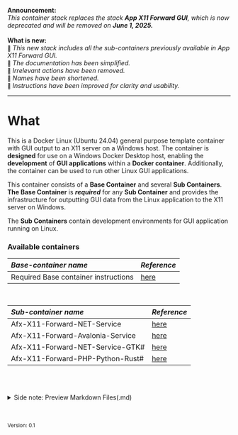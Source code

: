 

**Announcement:** <br>
*This container stack replaces the stack **App X11 Forward GUI**, which is now deprecated and will be removed on **June 1, 2025.***   <br><br>
**What is new:** <br>
<small>🌟</small> *This new stack includes all the sub-containers previously available in App X11 Forward GUI.* <br>
<small>🌟</small> *The documentation has been simplified.* <br>
<small>🌟</small> *Irrelevant actions have been removed.*<br>
<small>🌟</small> *Names have been shortened.* <br>
<small>🌟</small> *Instructions have been improved for clarity and usability.* <br>

<hr>

# What
This is a Docker Linux (Ubuntu 24.04) general purpose template container with GUI output to an X11 server on a Windows host. The container is **designed** for use on a Windows Docker Desktop host, enabling the **development** of **GUI applications** within a **Docker container**. Additionally, the container can be used to run other Linux GUI applications.

This container consists of a **Base Container** and several **Sub Containers**. **The Base Container** is ***required*** for any **Sub Container** and provides the infrastructure for outputting GUI data from the Linux application to the X11 server on Windows. 

The **Sub Containers** contain development environments for GUI application running on Linux. 

### Available containers

| ***Base-container name***            | ***Reference*** |
|:-----------------                   |:----------------|
| Required Base container instructions         | [here](./Howtos/howto_create_a_dev_container#the-basic-container-setup) |

<br>

| ***Sub-container name***            | ***Reference*** |
|:-----------------                   |:----------------|
| Afx-X11-Forward-NET-Service         | [here](./Howtos/howto_create_a_dev_container#31-creating-the-net-sub-container-afx-x11-forward-net-service) |
| Afx-X11-Forward-Avalonia-Service    | [here](./Howtos/howto_create_a_dev_container#32-creating-an-avalonia-net-sub-container-afx-x11-forward-avalonia-service)|
| Afx-X11-Forward-NET-Service-GTK#    | [here](./Howtos/howto_create_a_dev_container#33-creating-an-net-gtk-sub-container-afx-x11-forward-net-service-gtk)  |
| Afx-X11-Forward-PHP-Python-Rust#    | [here](./Howtos/howto_create_a_dev_container#34---a-phppythonrust-sub-container)  |

 <br> <br>

<details closed>  
  <summary class="clickable-summary">
  <span  class="summary-icon"></span> 
  Side note: Preview Markdown Files(.md)
  </summary> 	<!-- On same line is failure, Don't indent the following Markdown lines!  -->

> <br>
> 
> ### Preview Markdown Files(.md)
>
>To preview the Markdown (.md) files in this project, one of the solutions is to open these files in Visual Studio Code (VSC) and install the plugin: **Markdown Preview GitHub Styling** (Tested with version 2.04). Other plugins, or plugins for other programs, may not always work correctly with the file links in the documentation. I use the file link syntax supported by GitHub (Jekyll), which is also compatible with the above-mentioned plugin.
>
> To display the Preview screen in VSC: 
>- Ensure that you are **not** working in ***Restricted mode***.
>- Click on the "file.md" tab and choose: "Open preview." 
>- Alternatively, you can click the 'Open Preview to the Side' button at the top right. 
>
><br>
<a href="https://github.com/mjbvz/vscode-github-markdown-preview-style" target="_blank">Click here for more information on the Markdown Preview GitHub Styling plugin</a>
</details>


<br><br>
<small>Version: 0.1 </small>